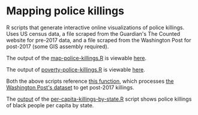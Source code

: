 # Mapping police killings
R scripts that generate interactive online visualizations of police killings. Uses US census data, a file scraped from the Guardian's The Counted website for pre-2017 data, and a file scraped from the Washington Post for post-2017 (some GIS assembly required). 

The output of the [map-police-killings.R](map-police-killings.R) is viewable [here](https://www.peterphalen.com/datavisualization/map-police-killings.html).

The output of [poverty-police-killings.R](poverty-police-killings.R) is viewable [here](https://www.peterphalen.com/datavisualization/poverty-police-killings.html).

 Both the above scripts reference [this function](process-wapost-killings.R), which processes [the Washington Post's dataset](https://www.washingtonpost.com/graphics/national/police-shootings-2017/) to get post-2017 killings.

The [output](https://www.peterphalen.com/datavisualization/police-killings-graph-viz.html) of the [per-capita-killings-by-state.R](per-capita-killings-by-state.R) script shows police killings of black people per capita by state.

